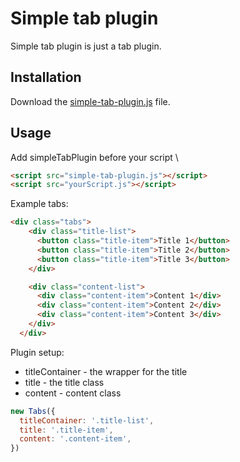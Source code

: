 # Simple tab plugin

Simple tab plugin is just a tab plugin.

## Installation
Download the [simple-tab-plugin.js](https://github.com/kais-blkc/simple-tabs-plugin/blob/version.1.0/js/tabs-plugin.js) file.

## Usage

Add simpleTabPlugin before your script \
```html
<script src="simple-tab-plugin.js"></script>
<script src="yourScript.js"></script>
```

Example tabs:
```html
<div class="tabs">
    <div class="title-list">
      <button class="title-item">Title 1</button>
      <button class="title-item">Title 2</button>
      <button class="title-item">Title 3</button>
    </div>

    <div class="content-list">
      <div class="content-item">Content 1</div>
      <div class="content-item">Content 2</div>
      <div class="content-item">Content 3</div>
    </div>
  </div>
```
Plugin setup:
* titleContainer - the wrapper for the title
* title - the title class 
* content - content class
```javascript
new Tabs({
  titleContainer: '.title-list',
  title: '.title-item',
  content: '.content-item',
})
```
